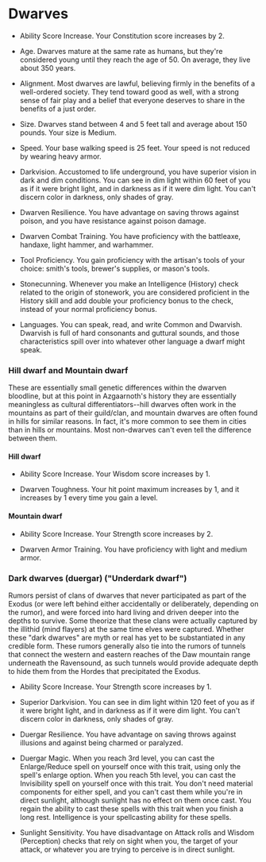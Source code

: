# Dwarves

* Ability Score Increase. Your Constitution score increases by 2.

* Age. Dwarves mature at the same rate as humans, but they're considered young until they reach the age of 50. On average, they live about 350 years.

* Alignment. Most dwarves are lawful, believing firmly in the benefits of a well-ordered society. They tend toward good as well, with a strong sense of fair play and a belief that everyone deserves to share in the benefits of a just order.

* Size. Dwarves stand between 4 and 5 feet tall and average about 150 pounds. Your size is Medium.

* Speed. Your base walking speed is 25 feet. Your speed is not reduced by wearing heavy armor.

* Darkvision. Accustomed to life underground, you have superior vision in dark and dim conditions. You can see in dim light within 60 feet of you as if it were bright light, and in darkness as if it were dim light. You can't discern color in darkness, only shades of gray.

* Dwarven Resilience. You have advantage on saving throws against poison, and you have resistance against poison damage.

* Dwarven Combat Training. You have proficiency with the battleaxe, handaxe, light hammer, and warhammer.

* Tool Proficiency. You gain proficiency with the artisan's tools of your choice: smith's tools, brewer's supplies, or mason's tools.

* Stonecunning. Whenever you make an Intelligence (History) check related to the origin of stonework, you are considered proficient in the History skill and add double your proficiency bonus to the check, instead of your normal proficiency bonus.

* Languages. You can speak, read, and write Common and Dwarvish. Dwarvish is full of hard consonants and guttural sounds, and those characteristics spill over into whatever other language a dwarf might speak.

### Hill dwarf and Mountain dwarf
These are essentially small genetic differences within the dwarven bloodline, but at this point in Azgaarnoth's history they are essentially meaningless as cultural differentiators--hill dwarves often work in the mountains as part of their guild/clan, and mountain dwarves are often found in hills for similar reasons. In fact, it's more common to see them in cities than in hills or mountains. Most non-dwarves can't even tell the difference between them.

#### Hill dwarf
* Ability Score Increase. Your Wisdom score increases by 1.

* Dwarven Toughness. Your hit point maximum increases by 1, and it increases by 1 every time you gain a level.

#### Mountain dwarf
* Ability Score Increase. Your Strength score increases by 2.

* Dwarven Armor Training. You have proficiency with light and medium armor.

### Dark dwarves (duergar) ("Underdark dwarf")
Rumors persist of clans of dwarves that never participated as part of the Exodus (or were left behind either accidentally or deliberately, depending on the rumor), and were forced into hard living and driven deeper into the depths to survive. Some theorize that these clans were actually captured by the illithid (mind flayers) at the same time elves were captured. Whether these "dark dwarves" are myth or real has yet to be substantiated in any credible form. These rumors generally also tie into the rumors of tunnels that connect the western and eastern reaches of the Daw mountain range underneath the Ravensound, as such tunnels would provide adequate depth to hide them from the Hordes that precipitated the Exodus.

* Ability Score Increase. Your Strength score increases by 1.

* Superior Darkvision. You can see in dim light within 120 feet of you as if it were bright light, and in darkness as if it were dim light. You can't discern color in darkness, only shades of gray.

* Duergar Resilience. You have advantage on saving throws against illusions and against being charmed or paralyzed.

* Duergar Magic. When you reach 3rd level, you can cast the Enlarge/Reduce spell on yourself once with this trait, using only the spell's enlarge option. When you reach 5th level, you can cast the Invisibility spell on yourself once with this trait. You don't need material components for either spell, and you can't cast them while you're in direct sunlight, although sunlight has no effect on them once cast. You regain the ability to cast these spells with this trait when you finish a long rest. Intelligence is your spellcasting ability for these spells.

* Sunlight Sensitivity. You have disadvantage on Attack rolls and Wisdom (Perception) checks that rely on sight when you, the target of your attack, or whatever you are trying to perceive is in direct sunlight.
